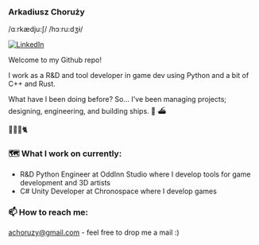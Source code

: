 ### Arkadiusz Choruży
/ɑːrkædju:ʃ/ /hɔːru:dʒɨ/

<a href="https://www.linkedin.com/in/arkadiuszchoruzy/"><img alt="LinkedIn" src="https://img.shields.io/badge/LinkedIn-Arkadiusz%20Choruzy-blue?style=flat-square&logo=linkedin"></a>

Welcome to my Github repo! 

I work as a R&D and tool developer in game dev using Python and a bit of C++ and Rust.

What have I been doing before?
So... I've been managing projects; designing, engineering, and building ships. :ship: :ferry:

:woman::baby::bearded_person::cat2:

### :world_map: What I work on currently:

- R&D Python Engineer at OddInn Studio where I develop tools for game development and 3D artists
- C# Unity Developer at Chronospace where I develop games

### 📫 How to reach me:
achoruzy@gmail.com - feel free to drop me a mail :)
